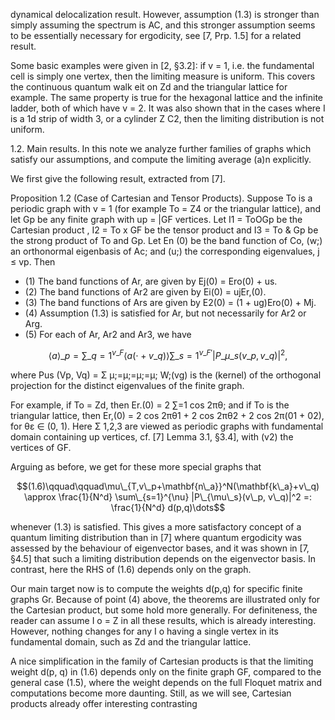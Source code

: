 dynamical delocalization result. However, assumption (1.3) is stronger than simply assuming the spectrum is AC, and this stronger assumption seems to be essentially necessary for ergodicity, see [7, Prp. 1.5] for a related result.

Some basic examples were given in [2, §3.2]: if v = 1, i.e. the fundamental cell is simply one vertex, then the limiting measure is uniform. This covers the continuous quantum walk eit on Zd and the triangular lattice for example. The same property is true for the hexagonal lattice and the infinite ladder, both of which have v = 2. It was also shown that in the cases where I is a 1d strip of width 3, or a cylinder Z C2, then the limiting distribution is not uniform.

1.2. Main results. In this note we analyze further families of graphs which satisfy our assumptions, and compute the limiting average (a)n explicitly.

We first give the following result, extracted from [7].

Proposition 1.2 (Case of Cartesian and Tensor Products). Suppose To is a periodic graph with v = 1 (for example To = Z4 or the triangular lattice), and let Gp be any finite graph with up = |GF vertices. Let I1 = ToOGp be the Cartesian product , I2 = To x GF be the tensor product and I3 = To & Gp be the strong product of To and Gp. Let En (0) be the band function of Co, (w;) an orthonormal eigenbasis of Ac; and (u;) the corresponding eigenvalues, j ≤ vp. Then

- (1) The band functions of Ar, are given by Ej(0) = Ero(0) + us.
- (2) The band functions of Ar2 are given by Ei(0) = ujEr,(0).
- (3) The band functions of Ars are given by E2(0) = (1 + ug)Ero(0) + Mj.
- (4) Assumption (1.3) is satisfied for Ar, but not necessarily for Ar2 or Arg.
- (5) For each of Ar, Ar2 and Ar3, we have

$$
\langle a \rangle\_p = \sum\_{q=1}^{\nu\_F} \langle a(\cdot + v\_q) \rangle \sum\_{s=1}^{\nu\_F'} |P\_{\mu\_s}(v\_p, v\_q)|^2,
$$

where Pus (Vp, Vq) = Σ μ;=μ;=μ;=μ; W;(vg) is the (kernel) of the orthogonal projection for the distinct eigenvalues of the finite graph.

For example, if To = Zd, then Er.(0) = 2 ∑=1 cos 2πθ; and if To is the triangular lattice, then Er,(0) = 2 cos 2πθ1 + 2 cos 2πθ2 + 2 cos 2π(01 + 02), for θε ∈ (0, 1). Here Σ 1,2,3 are viewed as periodic graphs with fundamental domain containing up vertices, cf. [7] Lemma 3.1, §3.4], with (v2) the vertices of GF.

Arguing as before, we get for these more special graphs that

$$(1.6)\qquad\qquad\mu\_{T,v\_p+\mathbf{n\_a}}^N(\mathbf{k\_a}+v\_q) \approx \frac{1}{N^d} \sum\_{s=1}^{\nu} |P\_{\mu\_s}(v\_p, v\_q)|^2 =: \frac{1}{N^d} d(p,q)\dots$$

whenever (1.3) is satisfied. This gives a more satisfactory concept of a quantum limiting distribution than in [7] where quantum ergodicity was assessed by the behaviour of eigenvector bases, and it was shown in [7, §4.5] that such a limiting distribution depends on the eigenvector basis. In contrast, here the RHS of (1.6) depends only on the graph.

Our main target now is to compute the weights d(p,q) for specific finite graphs Gr. Because of point (4) above, the theorems are illustrated only for the Cartesian product, but some hold more generally. For definiteness, the reader can assume I o = Z in all these results, which is already interesting. However, nothing changes for any I o having a single vertex in its fundamental domain, such as Zd and the triangular lattice.

A nice simplification in the family of Cartesian products is that the limiting weight d(p, q) in (1.6) depends only on the finite graph GF, compared to the general case (1.5), where the weight depends on the full Floquet matrix and computations become more daunting. Still, as we will see, Cartesian products already offer interesting contrasting